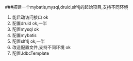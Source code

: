 
###搭建一个mybatis,mysql,druid,slf4j的起始项目,支持不同环境

1. 能启动访问接口  ok
2. 配置druid  ok,一半
3. 配置mysql   ok
4. 配置mybatis
5. 配置slf4j  ok,一半
6. 改造配置文件,支持不同环境  ok
7. 配置JdbcTemplate
